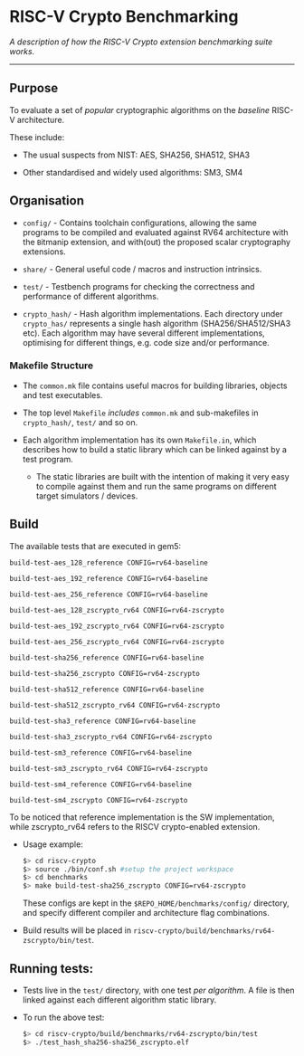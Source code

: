 
# RISC-V Crypto Benchmarking

*A description of how the RISC-V Crypto extension benchmarking suite works.*

---

## Purpose

To evaluate a set of *popular* cryptographic algorithms on the *baseline* RISC-V architecture.

   These include:

   - The usual suspects from NIST:
     AES, SHA256, SHA512, SHA3

   - Other standardised and widely used algorithms: SM3, SM4

## Organisation

- `config/` - Contains toolchain configurations, allowing the same programs to be compiled and evaluated against RV64 architecture with the `B`itmanip extension, and with(out) the proposed
    scalar cryptography extensions.

- `share/` - General useful code / macros and instruction intrinsics.

- `test/` - Testbench programs for checking the correctness and performance
    of different algorithms.

- `crypto_hash/` - Hash algorithm implementations.
    Each directory under `crypto_has/` represents a single hash
    algorithm (SHA256/SHA512/SHA3 etc). Each algorithm may have several
    different implementations, optimising for different things, e.g. code size
    and/or performance.

### Makefile Structure

- The `common.mk` file contains useful macros for building libraries,
    objects and test executables.

- The top level `Makefile` *includes* `common.mk` and sub-makefiles in
    `crypto_hash/`, `test/` and so on.

- Each algorithm implementation has its own `Makefile.in`, which
  describes how to build a static library which can be linked against by
  a test program.

  - The static libraries are built with the intention of making it very
    easy to compile against them and run the same programs on different
    target simulators / devices.


## Build

The available tests that are executed in gem5: 

`build-test-aes_128_reference CONFIG=rv64-baseline`

`build-test-aes_192_reference CONFIG=rv64-baseline`

`build-test-aes_256_reference CONFIG=rv64-baseline`

`build-test-aes_128_zscrypto_rv64 CONFIG=rv64-zscrypto`

`build-test-aes_192_zscrypto_rv64 CONFIG=rv64-zscrypto`

`build-test-aes_256_zscrypto_rv64 CONFIG=rv64-zscrypto`

`build-test-sha256_reference CONFIG=rv64-baseline`

`build-test-sha256_zscrypto CONFIG=rv64-zscrypto`

`build-test-sha512_reference CONFIG=rv64-baseline`

`build-test-sha512_zscrypto_rv64 CONFIG=rv64-zscrypto`

`build-test-sha3_reference CONFIG=rv64-baseline`

`build-test-sha3_zscrypto_rv64 CONFIG=rv64-zscrypto`

`build-test-sm3_reference CONFIG=rv64-baseline`

`build-test-sm3_zscrypto_rv64 CONFIG=rv64-zscrypto`

`build-test-sm4_reference CONFIG=rv64-baseline`

`build-test-sm4_zscrypto CONFIG=rv64-zscrypto`

To be noticed that reference implementation is the SW implementation, while zscrypto_rv64 refers to the RISCV crypto-enabled extension.

- Usage example:
    ```sh
    $> cd riscv-crypto
    $> source ./bin/conf.sh #setup the project workspace
    $> cd benchmarks
    $> make build-test-sha256_zscrypto CONFIG=rv64-zscrypto
    ```

  These configs are kept in the `$REPO_HOME/benchmarks/config/` directory,
  and specify different compiler and architecture flag combinations.

- Build results will be placed in `riscv-crypto/build/benchmarks/rv64-zscrypto/bin/test`.

## Running tests:

- Tests live in the `test/` directory, with one test *per algorithm*.
  A file is then linked against each different algorithm static library.

- To run the above test: 
  ```sh
  $> cd riscv-crypto/build/benchmarks/rv64-zscrypto/bin/test
  $> ./test_hash_sha256-sha256_zscrypto.elf
  ```
